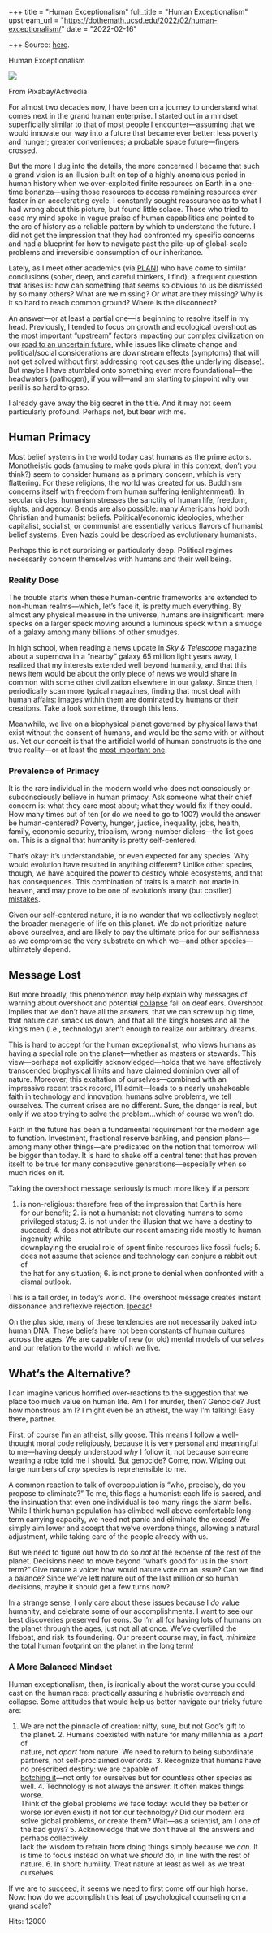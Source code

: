 +++
title = "Human Exceptionalism"
full_title = "Human Exceptionalism"
upstream_url = "https://dothemath.ucsd.edu/2022/02/human-exceptionalism/"
date = "2022-02-16"

+++
Source: [here](https://dothemath.ucsd.edu/2022/02/human-exceptionalism/).

Human Exceptionalism

[![](https://dothemath.ucsd.edu/wp-content/uploads/2022/02/spiritual-228x300.png)](https://dothemath.ucsd.edu/wp-content/uploads/2022/02/spiritual.png)

From Pixabay/Activedia

For almost two decades now, I have been on a journey to understand what comes next in the grand human enterprise. I started out in a mindset superficially similar to that of most people I encounter—assuming that we would innovate our way into a future that became ever better: less poverty and hunger; greater conveniences; a probable space future—fingers crossed.

But the more I dug into the details, the more concerned I became that such a grand vision is an illusion built on top of a highly anomalous period in human history when we over-exploited finite resources on Earth in a one-time bonanza—using those resources to access remaining resources ever faster in an accelerating cycle. I constantly sought reassurance as to what I had wrong about this picture, but found little solace. Those who tried to ease my mind spoke in vague praise of human capabilities and pointed to the arc of history as a reliable pattern by which to understand the future. I did not get the impression that they had confronted my specific concerns and had a blueprint for how to navigate past the pile-up of global-scale problems and irreversible consumption of our inheritance.

Lately, as I meet other academics (via [PLAN](https://dothemath.ucsd.edu/2021/11/finally-a-plan/)) who have come to similar conclusions (sober, deep, and careful thinkers, I find), a frequent question that arises is: how can something that seems so obvious to us be dismissed by so many others? What are we missing? Or what are they missing? Why is it so hard to reach common ground? Where is the disconnect?

An answer—or at least a partial one—is beginning to resolve itself in my head. Previously, I tended to focus on growth and ecological overshoot as the most important “upstream” factors impacting our complex civilization on our [road to an uncertain future](https://dothemath.ucsd.edu/2021/05/to-what-end/), while issues like climate change and political/social considerations are downstream effects (symptoms) that will not get solved without first addressing root causes (the underlying disease). But maybe I have stumbled onto something even more foundational—the headwaters (pathogen), if you will—and am starting to pinpoint why our peril is so hard to grasp.

I already gave away the big secret in the title. And it may not seem particularly profound. Perhaps not, but bear with me.

## Human Primacy

Most belief systems in the world today cast humans as the prime actors. Monotheistic gods (amusing to make gods plural in this context, don’t you think?) seem to consider humans as a primary concern, which is very flattering. For these religions, the world was created for us. Buddhism concerns itself with freedom from human suffering (enlightenment). In secular circles, humanism stresses the sanctity of human life, freedom, rights, and agency. Blends are also possible: many Americans hold both Christian and humanist beliefs. Political/economic ideologies, whether capitalist, socialist, or communist are essentially various flavors of humanist belief systems. Even Nazis could be described as evolutionary humanists.

Perhaps this is not surprising or particularly deep. Political regimes necessarily concern themselves with humans and their well being.

### Reality Dose

The trouble starts when these human-centric frameworks are extended to non-human realms—which, let’s face it, is pretty much everything. By almost any physical measure in the universe, humans are insignificant: mere specks on a larger speck moving around a luminous speck within a smudge of a galaxy among many billions of other smudges.

In high school, when reading a news update in *Sky & Telescope* magazine about a supernova in a “nearby” galaxy 65 million light years away, I realized that my interests extended well beyond humanity, and that this news item would be about the only piece of news we would share in common with some other civilization elsewhere in our galaxy. Since then, I periodically scan more typical magazines, finding that most deal with human affairs: images within them are dominated by humans or their creations. Take a look sometime, through this lens.

Meanwhile, we live on a biophysical planet governed by physical laws that exist without the consent of humans, and would be the same with or without us. Yet our conceit is that the artificial world of human constructs is the one true reality—or at least the [most important one](https://dothemath.ucsd.edu/2021/11/caught-up-in-complexity/).

### Prevalence of Primacy

It is the rare individual in the modern world who does not consciously or subconsciously believe in human primacy. Ask someone what their chief concern is: what they care most about; what they would fix if they could. How many times out of ten (or do we need to go to 100?) would the answer be human-centered? Poverty, hunger, justice, inequality, jobs, health, family, economic security, tribalism, wrong-number dialers—the list goes on. This is a signal that humanity is pretty self-centered.

That’s okay: it’s understandable, or even expected for any species. Why would evolution have resulted in anything different? Unlike other species, though, we have acquired the power to destroy whole ecosystems, and that has consequences. This combination of traits is a match not made in heaven, and may prove to be one of evolution’s many (but costlier) [mistakes](https://dothemath.ucsd.edu/2021/04/in-breach-of-contract/).

Given our self-centered nature, it is no wonder that we collectively neglect the broader menagerie of life on this planet. We do not prioritize nature above ourselves, and are likely to pay the ultimate price for our selfishness as we compromise the very substrate on which we—and other species—ultimately depend.

## Message Lost

But more broadly, this phenomenon may help explain why messages of warning about overshoot and potential [collapse](https://dothemath.ucsd.edu/2021/05/why-worry-about-collapse/) fall on deaf ears. Overshoot implies that we don’t have all the answers, that we can screw up big time, that nature can smack us down, and that all the king’s horses and all the king’s men (i.e., technology) aren’t enough to realize our arbitrary dreams.

This is hard to accept for the human exceptionalist, who views humans as having a special role on the planet—whether as masters or stewards. This view—perhaps not explicitly acknowledged—holds that we have effectively transcended biophysical limits and have claimed dominion over all of nature. Moreover, this exaltation of ourselves—combined with an impressive recent track record, I’ll admit—leads to a nearly unshakeable faith in technology and innovation: humans solve problems, we tell ourselves. The current crises are no different. Sure, the danger is real, but only if we stop trying to solve the problem…which of course we won’t do.

Faith in the future has been a fundamental requirement for the modern age to function. Investment, fractional reserve banking, and pension plans—among many other things—are predicated on the notion that tomorrow will be bigger than today. It is hard to shake off a central tenet that has proven itself to be true for many consecutive generations—especially when so much rides on it.

Taking the overshoot message seriously is much more likely if a person:

1.  is non-religious: therefore free of the impression that Earth is
    here  
    for our benefit; 2.  is not a humanist: not elevating humans to some privileged status; 3.  is not under the illusion that we have a destiny to succeed; 4.  does not attribute our recent amazing ride mostly to human ingenuity
    while  
    downplaying the crucial role of spent finite resources like fossil
    fuels; 5.  does not assume that science and technology can conjure a rabbit out
    of  
    the hat for any situation; 6.  is not prone to denial when confronted with a dismal outlook.

This is a tall order, in today’s world. The overshoot message creates instant dissonance and reflexive rejection. [Ipecac](https://www.mayoclinic.org/drugs-supplements/ipecac-syrup-oral-route/side-effects/drg-20064363?p=1)!

On the plus side, many of these tendencies are not necessarily baked into human DNA. These beliefs have not been constants of human cultures across the ages. We are capable of new (or old) mental models of ourselves and our relation to the world in which we live.

## What’s the Alternative?

I can imagine various horrified over-reactions to the suggestion that we place too much value on human life. Am I for murder, then? Genocide? Just how monstrous am I? I might even be an atheist, the way I’m talking! Easy there, partner.

First, of course I’m an atheist, silly goose. This means I follow a well-thought moral code religiously, because it is very personal and meaningful to me—having deeply understood *why* I follow it; not because someone wearing a robe told me I should. But genocide? Come, now. Wiping out large numbers of *any* species is reprehensible to me.

A common reaction to talk of overpopulation is “who, precisely, do you propose to eliminate?” To me, this flags a humanist: each life is sacred, and the insinuation that even one individual is too many rings the alarm bells. While I think human population has climbed well above comfortable long-term carrying capacity, we need not panic and eliminate the excess! We simply aim lower and accept that we’ve overdone things, allowing a natural adjustment, while taking care of the people already with us.

But we need to figure out how to do so *not* at the expense of the rest of the planet. Decisions need to move beyond “what’s good for us in the short term?” Give nature a voice: how would nature vote on an issue? Can we find a balance? Since we’ve left nature out of the last million or so human decisions, maybe it should get a few turns now?

In a strange sense, I only care about these issues because I *do* value humanity, and celebrate some of our accomplishments. I want to see our best discoveries preserved for eons. So I’m all for having lots of humans on the planet through the ages, just not all at once. We’ve overfilled the lifeboat, and risk its foundering. Our present course may, in fact, *minimize* the total human footprint on the planet in the long term!

### A More Balanced Mindset

Human exceptionalism, then, is ironically about the worst curse you could cast on the human race: practically assuring a hubristic overreach and collapse. Some attitudes that would help us better navigate our tricky future are:

1.  We are not the pinnacle of creation: nifty, sure, but not God’s gift
    to  
    the planet. 2.  Humans coexisted with nature for many millennia as a *part* of  
    nature, not *apart* from nature. We need to return to being
    subordinate partners, not self-proclaimed overlords. 3.  Recognize that humans have no prescribed destiny: we are capable
    of  
    [botching
    it](https://dothemath.ucsd.edu/2021/05/why-worry-about-collapse/)—not
    only for ourselves but for countless other species as well. 4.  Technology is not always the answer. It often makes things worse.  
    Think of the global problems we face today: would they be better or
    worse (or even exist) if not for our technology? Did our modern era
    solve global problems, or create them? Wait—as a scientist, am I one
    of the bad guys? 5.  Acknowledge that we don’t have all the answers and perhaps
    collectively  
    lack the wisdom to refrain from doing things simply because we
    *can*. It is time to focus instead on what we *should* do, in line
    with the rest of nature. 6.  In short: humility. Treat nature at least as well as we treat
    ourselves.

If we are to [succeed](https://dothemath.ucsd.edu/2021/04/ultimate-success/), it seems we need to first come off our high horse. Now: how do we accomplish this feat of psychological counseling on a grand scale?

Hits: 12000

[](https://www.addtoany.com/add_to/facebook?linkurl=https%3A%2F%2Fdothemath.ucsd.edu%2F2022%2F02%2Fhuman-exceptionalism%2F&linkname=Human%20Exceptionalism "Facebook")[](https://www.addtoany.com/add_to/twitter?linkurl=https%3A%2F%2Fdothemath.ucsd.edu%2F2022%2F02%2Fhuman-exceptionalism%2F&linkname=Human%20Exceptionalism "Twitter")[](https://www.addtoany.com/add_to/email?linkurl=https%3A%2F%2Fdothemath.ucsd.edu%2F2022%2F02%2Fhuman-exceptionalism%2F&linkname=Human%20Exceptionalism "Email")[](https://www.addtoany.com/share)
